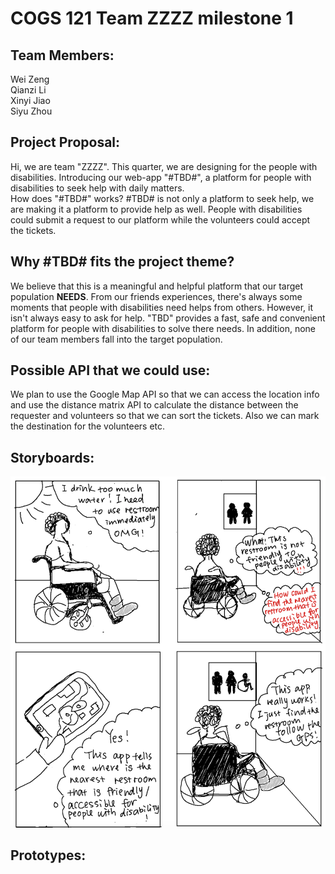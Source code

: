 # COGS 121 Team ZZZZ milestone 1

## Team Members:
  Wei Zeng  
  Qianzi Li  
  Xinyi Jiao  
  Siyu Zhou

## Project Proposal:
  Hi, we are team "ZZZZ". This quarter, we are designing for the people with
  disabilities.
  Introducing our web-app "#TBD#", a platform for people with disabilities to seek help with daily matters.  
  How does "#TBD#" works? #TBD# is not only a platform to seek help, we are making it a platform to provide help as well. People with disabilities could submit a request to our platform while the volunteers could accept the tickets.

## Why #TBD# fits the project theme?
  We believe that this is a meaningful and helpful platform that our target population **NEEDS**. From our friends experiences, there's always some moments that people with disabilities need helps from others. However, it isn't always easy to ask for help. "TBD" provides a fast, safe and convenient platform for people with disabilities to solve there needs. In addition, none of our team members fall into the target population.

## Possible API that we could use:
  We plan to use the Google Map API so that we can access the location info and use the distance matrix API to calculate the distance between the requester and volunteers so that we can sort the tickets. Also we can mark the destination for the volunteers etc.

## Storyboards:
  ![Prototype 1](images/prototype1.png)

## Prototypes:
